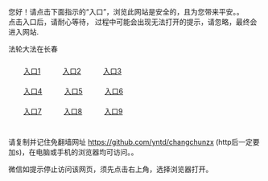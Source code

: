 您好！请点击下面指示的“入口”，浏览此网站是安全的，且为您带来平安。。 <br/>
点击入口后，请耐心等待， 过程中可能会出现无法打开的提示，请忽略，最终会进入网站. </br>

法轮大法在长春<br/>
<div style="padding:10px"><a style="margin:20px" target="_blank" href="https://d1pbhj7bmijvip.cloudfront.net/2Qpsp?sbdbp" id="ccLink1" rel="nofollow">入口1</a> <a target="_blank" style="margin:20px" href="https://d3m631aqadq1jm.cloudfront.net/2Qpsp?fzikulxc" id="ccLink2" rel="nofollow">入口2</a> <a style="margin:20px" target="_blank" href="https://d18ya4xlqjb7ap.cloudfront.net/2Qpsp?eaniec" id="ccLink3" rel="nofollow">入口3</a></div>

<div style="padding:10px" ><a style="margin:20px" target="_blank" href="https://d1pbhj7bmijvip.cloudfront.net/2Qpsp?sbdbp" id="ccLink4" rel="nofollow">入口4</a> <a style="margin:20px" href="https://d3m631aqadq1jm.cloudfront.net/2Qpsp?fzikulxc" target="_blank" id="ccLink5" rel="nofollow">入口5</a> <a style="margin:20px" href="https://d18ya4xlqjb7ap.cloudfront.net/2Qpsp?eaniec" target="_blank" id="ccLink6" rel="nofollow">入口6</a></div>

<div style="padding:10px"><a style="margin:20px" target="_blank" href="https://d1pbhj7bmijvip.cloudfront.net/2Qpsp?sbdbp" id="ccLink7" rel="nofollow">入口7</a> <a style="margin:20px" href="https://d3m631aqadq1jm.cloudfront.net/2Qpsp?fzikulxc" target="_blank" id="ccLink8" rel="nofollow">入口8</a> <a style="margin:20px" target="_blank" href="https://d18ya4xlqjb7ap.cloudfront.net/2Qpsp?eaniec" id="ccLink9" rel="nofollow">入口9</a></div>

<br/>



请复制并记住免翻墙网址 https://github.com/yntd/changchunzx (http后一定要加s)，在电脑或手机的浏览器均可访问。。<br/>

微信如提示停止访问该网页，须先点击右上角，选择浏览器打开。

